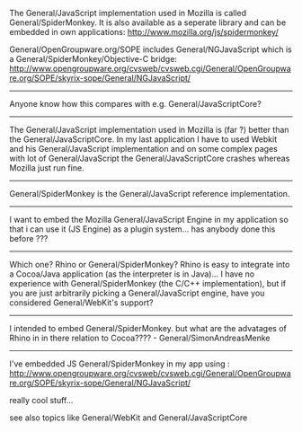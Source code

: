 The General/JavaScript implementation used in Mozilla is called General/SpiderMonkey. It is also available as a seperate library and can be embedded in own applications:
  http://www.mozilla.org/js/spidermonkey/

General/OpenGroupware.org/SOPE includes General/NGJavaScript which is a General/SpiderMonkey/Objective-C bridge:
  http://www.opengroupware.org/cvsweb/cvsweb.cgi/General/OpenGroupware.org/SOPE/skyrix-sope/General/NGJavaScript/
  
----

Anyone know how this compares with e.g. General/JavaScriptCore?

----

 The General/JavaScript implementation used in Mozilla is (far ?) better than the General/JavaScriptCore. In my last application I have to used Webkit and his General/JavaScript implementation and on some complex pages with lot of General/JavaScript the General/JavaScriptCore crashes whereas Mozilla just run fine.

----

General/SpiderMonkey is the General/JavaScript reference implementation.

----

I want to embed the Mozilla General/JavaScript Engine in my application so that i can use it (JS Engine) as a plugin system...
has anybody done this before ???

----

Which one? Rhino or General/SpiderMonkey?  Rhino is easy to integrate into a Cocoa/Java application (as the interpreter is in Java)... I have no experience with General/SpiderMonkey (the C/C++ implementation), but if you are just arbitrarily picking a General/JavaScript engine, have you considered General/WebKit's support?

----

I intended to embed General/SpiderMonkey. but what are the advatages of Rhino in in there relation to Cocoa????  - General/SimonAndreasMenke

----

I've embedded JS General/SpiderMonkey in my app using : http://www.opengroupware.org/cvsweb/cvsweb.cgi/General/OpenGroupware.org/SOPE/skyrix-sope/General/NGJavaScript/

really cool stuff...

see also topics like General/WebKit and General/JavaScriptCore